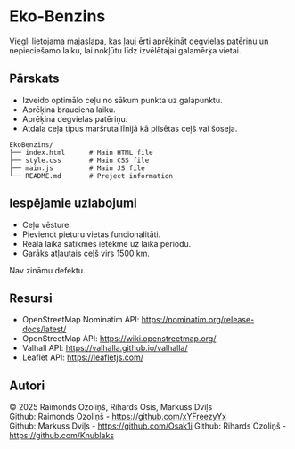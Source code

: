 
# Eko-Benzins

Viegli lietojama majaslapa, kas ļauj ērti aprēķināt degvielas patēriņu un nepieciešamo laiku, lai nokļūtu līdz izvēlētajai galamērķa vietai.

## Pārskats
- Izveido optimālo ceļu no sākum punkta uz galapunktu.
- Aprēķina brauciena laiku.
- Aprēķina degvielas patēriņu.
- Atdala ceļa tipus maršruta līnijā kā pilsētas ceļš vai šoseja.

```
EkoBenzins/
├── index.html		# Main HTML file
├── style.css		# Main CSS file
├── main.js			# Main JS file
└── README.md		# Preject information
```

## Iespējamie uzlabojumi
- Ceļu vēsture.
- Pievienot pieturu vietas funcionalitāti.
- Realā laika satikmes ietekme uz laika periodu.
- Garāks atļautais ceļš virs 1500 km.

Nav zināmu defektu.

## Resursi

- OpenStreetMap Nominatim API: https://nominatim.org/release-docs/latest/  
- OpenStreetMap API: https://wiki.openstreetmap.org/
- Valhall API: https://valhalla.github.io/valhalla/
- Leaflet API: https://leafletjs.com/

## Autori
© 2025 Raimonds Ozoliņš, Rihards Osis, Markuss Dviļs      
Github: Raimonds Ozoliņš - https://github.com/xYFreezyYx       
Github: Markuss Dviļs - https://github.com/Osak1i
Github: Rihards Ozoliņš - https://github.com/Knublaks

